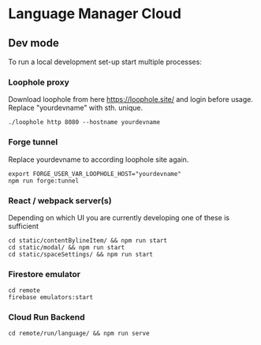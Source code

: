 # Language Manager Cloud

## Dev mode
To run a local development set-up start multiple processes:
### Loophole proxy
Download loophole from here https://loophole.site/ and login before usage. Replace "yourdevname" with sth. unique.
```
./loophole http 8080 --hostname yourdevname 
```
### Forge tunnel
Replace yourdevname to according loophole site again.
```shell 
export FORGE_USER_VAR_LOOPHOLE_HOST="yourdevname"
npm run forge:tunnel
```
### React / webpack server(s)
Depending on which UI you are currently developing one of these is sufficient
```shell 
cd static/contentBylineItem/ && npm run start
cd static/modal/ && npm run start
cd static/spaceSettings/ && npm run start
```
### Firestore emulator
```
cd remote
firebase emulators:start
```
### Cloud Run Backend
```
cd remote/run/language/ && npm run serve 
```
